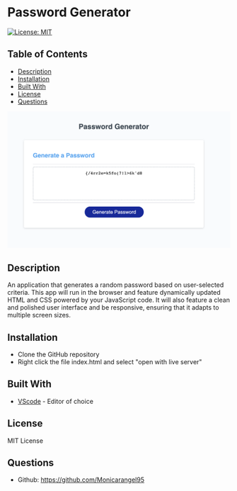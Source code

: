 # Password Generator
  [![License: MIT](https://img.shields.io/badge/License-MIT-yellow.svg)](https://opensource.org/licenses/MIT)

## Table of Contents
  - [Description](#description)
  - [Installation](#installation)
  - [Built With](#built-with)
  - [License](#license)
  - [Questions](#questions)

![password generator demo](./assets/image/password-gen.png)
## Description
An application that generates a random password based on user-selected criteria. This app will run in the browser and feature dynamically updated HTML and CSS powered by your JavaScript code. It will also feature a clean and polished user interface and be responsive, ensuring that it adapts to multiple screen sizes.

## Installation 
- Clone the GitHub repository
- Right click the file index.html and select "open with live server"

## Built With
- [VScode](https://code.visualstudio.com/) - Editor of choice

## License
MIT License
## Questions
- Github: https://github.com/Monicarangel95

